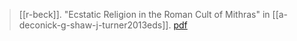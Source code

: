 > [[r-beck]]. "Ecstatic Religion in the Roman Cult of Mithras" in [[a-deconick-g-shaw-j-turner2013eds]]. [pdf](a/r-beck2013.pdf)